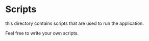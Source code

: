 # Scripts

this directory contains scripts that are used to run the application.

Feel free to write your own scripts.